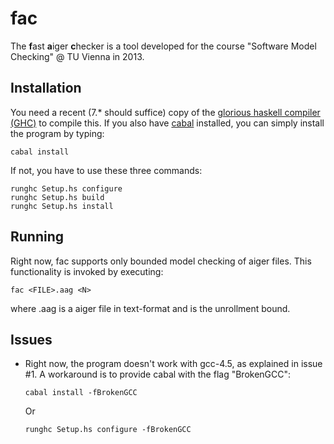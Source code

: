 fac
===
The **f**ast **a**iger **c**hecker is a tool developed for the course "Software Model Checking" @ TU Vienna in 2013.

Installation
------------
You need a recent (7.* should suffice) copy of the [glorious haskell compiler (GHC)](http://haskell.org/ghc) to compile this.
If you also have [cabal](http://haskell.org/cabal) installed, you can simply install the program by typing:

```
cabal install
```

If not, you have to use these three commands:

```
runghc Setup.hs configure
runghc Setup.hs build
runghc Setup.hs install
```

Running
-------
Right now, fac supports only bounded model checking of aiger files. This functionality is invoked by executing:

```
fac <FILE>.aag <N>
```

where <FILE>.aag is a aiger file in text-format and <N> is the unrollment bound.

Issues
------
- Right now, the program doesn't work with gcc-4.5, as explained in issue #1.
  A workaround is to provide cabal with the flag "BrokenGCC":
  
  ```
  cabal install -fBrokenGCC
  ```
  
  Or
  
  ```
  runghc Setup.hs configure -fBrokenGCC
  ```
      
